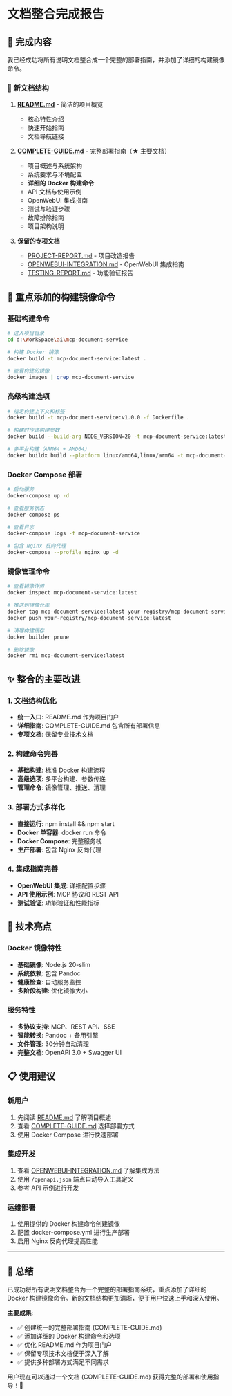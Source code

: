 # 文档整合完成报告

## 🎯 完成内容

我已经成功将所有说明文档整合成一个完整的部署指南，并添加了详细的构建镜像命令。

### 📄 新文档结构

1. **[README.md](README.md)** - 简洁的项目概览
   - 核心特性介绍
   - 快速开始指南
   - 文档导航链接

2. **[COMPLETE-GUIDE.md](COMPLETE-GUIDE.md)** - 完整部署指南（★ 主要文档）
   - 项目概述与系统架构
   - 系统要求与环境配置
   - **详细的 Docker 构建命令**
   - API 文档与使用示例
   - OpenWebUI 集成指南
   - 测试与验证步骤
   - 故障排除指南
   - 项目架构说明

3. **保留的专项文档**
   - [PROJECT-REPORT.md](PROJECT-REPORT.md) - 项目改造报告
   - [OPENWEBUI-INTEGRATION.md](OPENWEBUI-INTEGRATION.md) - OpenWebUI 集成指南
   - [TESTING-REPORT.md](TESTING-REPORT.md) - 功能验证报告

## 🐳 重点添加的构建镜像命令

### 基础构建命令
```bash
# 进入项目目录
cd d:\WorkSpace\ai\mcp-document-service

# 构建 Docker 镜像
docker build -t mcp-document-service:latest .

# 查看构建的镜像
docker images | grep mcp-document-service
```

### 高级构建选项
```bash
# 指定构建上下文和标签
docker build -t mcp-document-service:v1.0.0 -f Dockerfile .

# 构建时传递构建参数
docker build --build-arg NODE_VERSION=20 -t mcp-document-service:latest .

# 多平台构建（ARM64 + AMD64）
docker buildx build --platform linux/amd64,linux/arm64 -t mcp-document-service:latest .
```

### Docker Compose 部署
```bash
# 启动服务
docker-compose up -d

# 查看服务状态
docker-compose ps

# 查看日志
docker-compose logs -f mcp-document-service

# 包含 Nginx 反向代理
docker-compose --profile nginx up -d
```

### 镜像管理命令
```bash
# 查看镜像详情
docker inspect mcp-document-service:latest

# 推送到镜像仓库
docker tag mcp-document-service:latest your-registry/mcp-document-service:latest
docker push your-registry/mcp-document-service:latest

# 清理构建缓存
docker builder prune

# 删除镜像
docker rmi mcp-document-service:latest
```

## ✨ 整合的主要改进

### 1. 文档结构优化
- **统一入口**: README.md 作为项目门户
- **详细指南**: COMPLETE-GUIDE.md 包含所有部署信息
- **专项文档**: 保留专业技术文档

### 2. 构建命令完善
- **基础构建**: 标准 Docker 构建流程
- **高级选项**: 多平台构建、参数传递
- **管理命令**: 镜像管理、推送、清理

### 3. 部署方式多样化
- **直接运行**: npm install && npm start
- **Docker 单容器**: docker run 命令
- **Docker Compose**: 完整服务栈
- **生产部署**: 包含 Nginx 反向代理

### 4. 集成指南完善
- **OpenWebUI 集成**: 详细配置步骤
- **API 使用示例**: MCP 协议和 REST API
- **测试验证**: 功能验证和性能指标

## 🔧 技术亮点

### Docker 镜像特性
- **基础镜像**: Node.js 20-slim
- **系统依赖**: 包含 Pandoc
- **健康检查**: 自动服务监控
- **多阶段构建**: 优化镜像大小

### 服务特性
- **多协议支持**: MCP、REST API、SSE
- **智能转换**: Pandoc + 备用引擎
- **文件管理**: 30分钟自动清理
- **完整文档**: OpenAPI 3.0 + Swagger UI

## 📋 使用建议

### 新用户
1. 先阅读 [README.md](README.md) 了解项目概述
2. 查看 [COMPLETE-GUIDE.md](COMPLETE-GUIDE.md) 选择部署方式
3. 使用 Docker Compose 进行快速部署

### 集成开发
1. 查看 [OPENWEBUI-INTEGRATION.md](OPENWEBUI-INTEGRATION.md) 了解集成方法
2. 使用 `/openapi.json` 端点自动导入工具定义
3. 参考 API 示例进行开发

### 运维部署
1. 使用提供的 Docker 构建命令创建镜像
2. 配置 docker-compose.yml 进行生产部署
3. 启用 Nginx 反向代理提高性能

---

## 🎉 总结

已成功将所有说明文档整合为一个完整的部署指南系统，重点添加了详细的 Docker 构建镜像命令。新的文档结构更加清晰，便于用户快速上手和深入使用。

**主要成果**:
- ✅ 创建统一的完整部署指南 (COMPLETE-GUIDE.md)
- ✅ 添加详细的 Docker 构建命令和选项
- ✅ 优化 README.md 作为项目门户
- ✅ 保留专项技术文档便于深入了解
- ✅ 提供多种部署方式满足不同需求

用户现在可以通过一个文档 (COMPLETE-GUIDE.md) 获得完整的部署和使用指导！🚀
